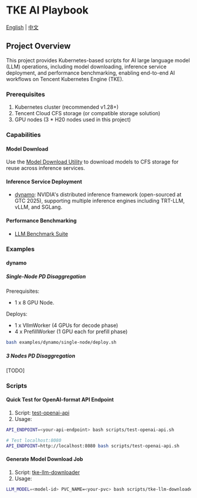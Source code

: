 # TKE AI Playbook

[English](README.md) | [中文](README_zh.md)

## Project Overview
This project provides Kubernetes-based scripts for AI large language model (LLM) operations, including model downloading, inference service deployment, and performance benchmarking, enabling end-to-end AI workflows on Tencent Kubernetes Engine (TKE).

### Prerequisites
1. Kubernetes cluster (recommended v1.28+)
2. Tencent Cloud CFS storage (or compatible storage solution)
3. GPU nodes (3 * H20 nodes used in this project)

### Capabilities

#### Model Download

Use the [Model Download Utility](./helm-charts/model-fetch/README.md) to download models to CFS storage for reuse across inference services.

#### Inference Service Deployment

- [dynamo](./helm-charts/dynamo/README.md): NVIDIA's distributed inference framework (open-sourced at GTC 2025), supporting multiple inference engines including TRT-LLM, vLLM, and SGLang.

#### Performance Benchmarking
- [LLM Benchmark Suite](./helm-charts/benchmark/README.md)


### Examples

#### dynamo

##### Single-Node PD Disaggregation

Prerequisites:
- 1 x 8 GPU Node.

Deploys:
- 1 x VllmWorker (4 GPUs for decode phase)
- 4 x PrefillWorker (1 GPU each for prefill phase)

```bash
bash examples/dynamo/single-node/deploy.sh
```

##### 3 Nodes PD Disaggregation

[TODO]

### Scripts

#### Quick Test for OpenAI-format API Endpoint
1. Script: [test-openai-api](./scripts/test-openai-api.sh)
2. Usage:

```bash
API_ENDPOINT=<your-api-endpoint> bash scripts/test-openai-api.sh

# Test localhost:8080
API_ENDPOINT=http://localhost:8080 bash scripts/test-openai-api.sh
```

#### Generate Model Download Job
1. Script: [tke-llm-downloader](./scripts/tke-llm-downloader.sh)
2. Usage:

```bash
LLM_MODEL=<model-id> PVC_NAME=<your-pvc> bash scripts/tke-llm-downloader.sh
```

